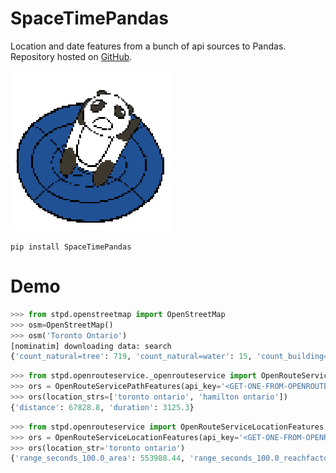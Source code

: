 # SpaceTimePandas
Location and date features from a bunch of api sources to Pandas.
Repository hosted on [GitHub](https://github.com/tianle91/SpaceTimePandas).

![icon](SpaceTimePandas.png)
```
pip install SpaceTimePandas
```

# Demo 
```python
>>> from stpd.openstreetmap import OpenStreetMap
>>> osm=OpenStreetMap()
>>> osm('Toronto Ontario')
[nominatim] downloading data: search
{'count_natural=tree': 719, 'count_natural=water': 15, 'count_building=yes': 1151, 'count_building=house': 39, 'count_amenity=parking': 148, 'count_amenity=restaurant': 327, 'count_service=driveway': 77}
```

```python
>>> from stpd.openrouteservice._openrouteservice import OpenRouteServicePathFeatures
>>> ors = OpenRouteServicePathFeatures(api_key='<GET-ONE-FROM-OPENROUTESERVICE>')
>>> ors(location_strs=['toronto ontario', 'hamilton ontario'])
{'distance': 67828.8, 'duration': 3125.3}
```

```python
>>> from stpd.openrouteservice import OpenRouteServiceLocationFeatures
>>> ors = OpenRouteServiceLocationFeatures(api_key='<GET-ONE-FROM-OPENROUTESERVICE>')
>>> ors(location_str='toronto ontario')
{'range_seconds_100.0_area': 553988.44, 'range_seconds_100.0_reachfactor': 0.0229, 'range_seconds_100.0_total_pop': 1953.0, 'range_seconds_200.0_area': 3674992.8, 'range_seconds_200.0_reachfactor': 0.0379, 'range_seconds_200.0_total_pop': 47290.0, 'range_seconds_500.0_area': 29204165.23, 'range_seconds_500.0_reachfactor': 0.0482, 'range_seconds_500.0_total_pop': 289365.0, 'range_seconds_1000.0_area': 137873463.18, 'range_seconds_1000.0_reachfactor': 0.0569, 'range_seconds_1000.0_total_pop': 942521.0}
```
